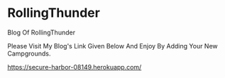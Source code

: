 # RollingThunder
Blog Of RollingThunder

Please Visit My Blog's Link Given Below And Enjoy By Adding Your New Campgrounds.

https://secure-harbor-08149.herokuapp.com/
